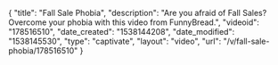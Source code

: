 {
    "title": "Fall Sale Phobia",
    "description": "Are you afraid of Fall Sales? Overcome your phobia with this video from FunnyBread.",
    "videoid": "178516510",
    "date_created": "1538144208",
    "date_modified": "1538145530",
    "type": "captivate",
    "layout": "video",
    "url": "\/v\/fall-sale-phobia\/178516510"
}